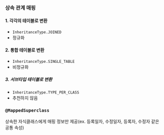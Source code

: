 ### 상속 관계 매핑

#### 1. 각각의 테이블로 변환
- `InheritanceType.JOINED`
- 정규화

#### 2. 통합 테이블로 변환
- `InheritanceType.SINGLE_TABLE`
- 비정규화

##### 3. 서브타입 테이블로 변환
- `InheritanceType.TYPE_PER_CLASS`
- 추천하지 않음

### `@MappedSuperclass`

상속한 자식클래스에게 매핑 정보만 제공(ex. 등록일자, 수정일자, 등록자, 수정자 같은 공통 속성)

